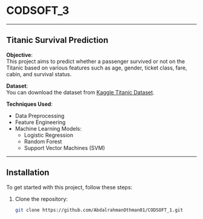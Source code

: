 # CODSOFT_3
---
## Titanic Survival Prediction

**Objective**:  
This project aims to predict whether a passenger survived or not on the Titanic based on various features such as age, gender, ticket class, fare, cabin, and survival status.

**Dataset**:  
You can download the dataset from [Kaggle Titanic Dataset](https://www.kaggle.com/datasets/yasserh/titanic-dataset).

**Techniques Used**:  
- Data Preprocessing
- Feature Engineering
- Machine Learning Models:
  - Logistic Regression
  - Random Forest
  - Support Vector Machines (SVM)

---

## Installation

To get started with this project, follow these steps:

1. Clone the repository:
   ```bash
   git clone https://github.com/AbdalrahmanOthman01/CODSOFT_1.git
